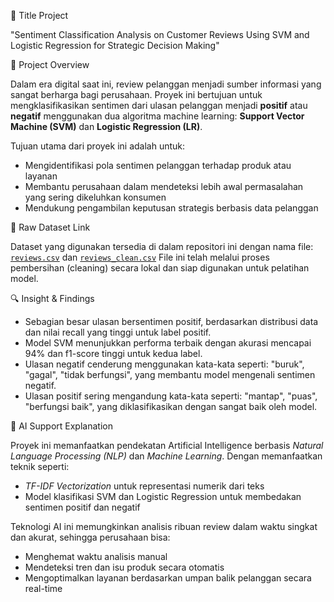 📌 Title Project

"Sentiment Classification Analysis on Customer Reviews Using SVM and Logistic Regression for Strategic Decision Making"

🧭 Project Overview

Dalam era digital saat ini, review pelanggan menjadi sumber informasi yang sangat berharga bagi perusahaan. Proyek ini bertujuan untuk mengklasifikasikan sentimen dari ulasan pelanggan menjadi **positif** atau **negatif** menggunakan dua algoritma machine learning: **Support Vector Machine (SVM)** dan **Logistic Regression (LR)**.

Tujuan utama dari proyek ini adalah untuk:
- Mengidentifikasi pola sentimen pelanggan terhadap produk atau layanan
- Membantu perusahaan dalam mendeteksi lebih awal permasalahan yang sering dikeluhkan konsumen
- Mendukung pengambilan keputusan strategis berbasis data pelanggan

🔗 Raw Dataset Link

Dataset yang digunakan tersedia di dalam repositori ini dengan nama file:
[`reviews.csv`](./reviews.csv) dan [`reviews_clean.csv`](./reviews_clean.csv)
File ini telah melalui proses pembersihan (cleaning) secara lokal dan siap digunakan untuk pelatihan model.

🔍 Insight & Findings
- Sebagian besar ulasan bersentimen positif, berdasarkan distribusi data dan nilai recall yang tinggi untuk label positif.
- Model SVM menunjukkan performa terbaik dengan akurasi mencapai 94% dan f1-score tinggi untuk kedua label.
- Ulasan negatif cenderung menggunakan kata-kata seperti: "buruk", "gagal", "tidak berfungsi", yang membantu model mengenali sentimen negatif.
- Ulasan positif sering mengandung kata-kata seperti: "mantap", "puas", "berfungsi baik", yang diklasifikasikan dengan sangat baik oleh model.

🤖 AI Support Explanation

Proyek ini memanfaatkan pendekatan Artificial Intelligence berbasis *Natural Language Processing (NLP)* dan *Machine Learning*. Dengan memanfaatkan teknik seperti:
- *TF-IDF Vectorization* untuk representasi numerik dari teks
- Model klasifikasi SVM dan Logistic Regression untuk membedakan sentimen positif dan negatif

Teknologi AI ini memungkinkan analisis ribuan review dalam waktu singkat dan akurat, sehingga perusahaan bisa:
- Menghemat waktu analisis manual
- Mendeteksi tren dan isu produk secara otomatis
- Mengoptimalkan layanan berdasarkan umpan balik pelanggan secara real-time

